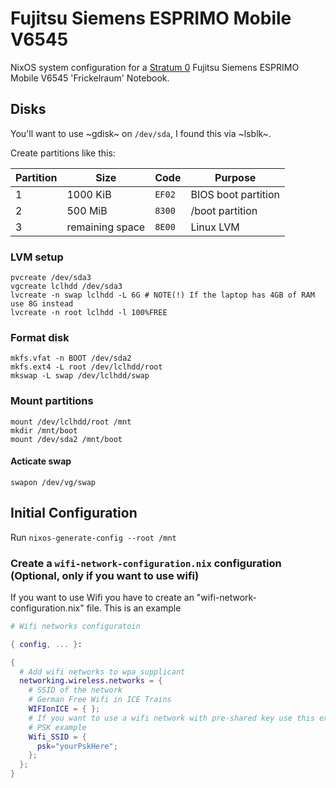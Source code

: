 # Fujitsu Siemens ESPRIMO Mobile V6545

NixOS system configuration for a [Stratum 0](https://stratum0.org/) Fujitsu Siemens ESPRIMO Mobile V6545 'Frickelraum' Notebook.

## Disks

You'll want to use ~gdisk~ on `/dev/sda`, I found this via ~lsblk~.

Create partitions like this:

| Partition | Size                  | Code   | Purpose                  |
|-----------|-----------------------|--------|--------------------------|
|         1 | 1000 KiB              | `EF02` | BIOS boot partition      |
|         2 | 500 MiB               | `8300` | /boot partition          |
|         3 | remaining space       | `8E00` | Linux LVM                |

### LVM setup

```shell
pvcreate /dev/sda3
vgcreate lclhdd /dev/sda3
lvcreate -n swap lclhdd -L 6G # NOTE(!) If the laptop has 4GB of RAM use 8G instead
lvcreate -n root lclhdd -l 100%FREE
```
### Format disk

```shell
mkfs.vfat -n BOOT /dev/sda2
mkfs.ext4 -L root /dev/lclhdd/root
mkswap -L swap /dev/lclhdd/swap
```

### Mount partitions

```shell
mount /dev/lclhdd/root /mnt
mkdir /mnt/boot
mount /dev/sda2 /mnt/boot
```

#### Acticate swap

```shell
swapon /dev/vg/swap
```

## Initial Configuration

Run `nixos-generate-config --root /mnt`

### Create a `wifi-network-configuration.nix` configuration (Optional, only if you want to use wifi)

If you want to use Wifi you have to create an "wifi-network-configuration.nix" file. This is an example

```nix
# Wifi networks configuratoin

{ config, ... }:

{
  # Add wifi networks to wpa_supplicant
  networking.wireless.networks = {
    # SSID of the network
    # German Free Wifi in ICE Trains
    WIFIonICE = { };
    # If you want to use a wifi network with pre-shared key use this example
    # PSK example
    Wifi_SSID = {
      psk="yourPskHere";
    };
  };
}
```
